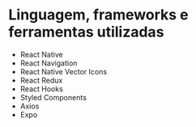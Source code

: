 # Linguagem, frameworks e ferramentas utilizadas

- React Native
- React Navigation
- React Native Vector Icons
- React Redux
- React Hooks
- Styled Components
- Axios
- Expo
